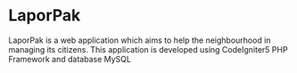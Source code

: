 # LaporPak
LaporPak is a web application which aims to help the neighbourhood in managing its citizens.
This application is developed using CodeIgniter5 PHP Framework and database MySQL
